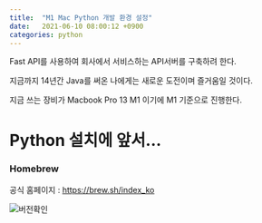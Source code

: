 ```yaml
---
title:  "M1 Mac Python 개발 환경 설정"
date:   2021-06-10 08:00:12 +0900
categories: python
---
```


Fast API를 사용하여 회사에서 서비스하는 API서버를 구축하려 한다.

지금까지 14년간 Java를 써온 나에게는 새로운 도전이며 즐거움일 것이다.

지금 쓰는 장비가 Macbook Pro 13 M1 이기에 M1 기준으로 진행한다.

# Python 설치에 앞서...
### Homebrew

공식 홈페이지 : https://brew.sh/index_ko

![버전확인](/assets/images/2021/06/20210610_10.png "버전확인 결과")


